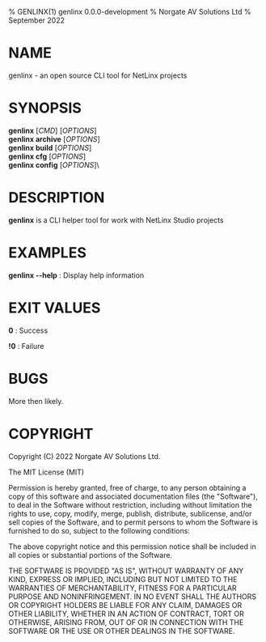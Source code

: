 % GENLINX(1) genlinx 0.0.0-development
% Norgate AV Solutions Ltd
% September 2022

# NAME

genlinx - an open source CLI tool for NetLinx projects

# SYNOPSIS

**genlinx** [*CMD*] [*OPTIONS*]\
**genlinx archive** [*OPTIONS*]\
**genlinx build** [*OPTIONS*]\
**genlinx cfg** [*OPTIONS*]\
**genlinx config** [*OPTIONS*]\

# DESCRIPTION

**genlinx** is a CLI helper tool for work with NetLinx Studio projects

# EXAMPLES

**genlinx --help**
: Display help information

# EXIT VALUES

**0**
: Success

**!0**
: Failure

# BUGS

More then likely.

# COPYRIGHT

Copyright (C) 2022 Norgate AV Solutions Ltd.

The MIT License (MIT)

Permission is hereby granted, free of charge, to any person obtaining a copy
of this software and associated documentation files (the "Software"), to deal
in the Software without restriction, including without limitation the rights
to use, copy, modify, merge, publish, distribute, sublicense, and/or sell
copies of the Software, and to permit persons to whom the Software is
furnished to do so, subject to the following conditions:

The above copyright notice and this permission notice shall be included in
all copies or substantial portions of the Software.

THE SOFTWARE IS PROVIDED "AS IS", WITHOUT WARRANTY OF ANY KIND, EXPRESS OR
IMPLIED, INCLUDING BUT NOT LIMITED TO THE WARRANTIES OF MERCHANTABILITY,
FITNESS FOR A PARTICULAR PURPOSE AND NONINFRINGEMENT. IN NO EVENT SHALL THE
AUTHORS OR COPYRIGHT HOLDERS BE LIABLE FOR ANY CLAIM, DAMAGES OR OTHER
LIABILITY, WHETHER IN AN ACTION OF CONTRACT, TORT OR OTHERWISE, ARISING FROM,
OUT OF OR IN CONNECTION WITH THE SOFTWARE OR THE USE OR OTHER DEALINGS IN
THE SOFTWARE.

